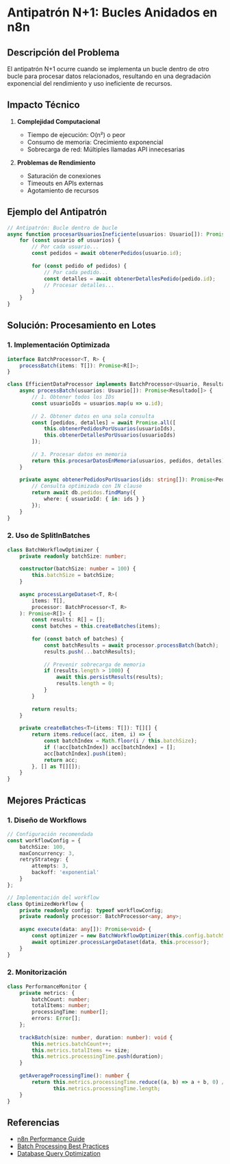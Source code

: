 # Antipatrón N+1: Bucles Anidados en n8n

## Descripción del Problema

El antipatrón N+1 ocurre cuando se implementa un bucle dentro de otro bucle para procesar datos relacionados, resultando en una degradación exponencial del rendimiento y uso ineficiente de recursos.

## Impacto Técnico

1. **Complejidad Computacional**
   - Tiempo de ejecución: O(n²) o peor
   - Consumo de memoria: Crecimiento exponencial
   - Sobrecarga de red: Múltiples llamadas API innecesarias

2. **Problemas de Rendimiento**
   - Saturación de conexiones
   - Timeouts en APIs externas
   - Agotamiento de recursos

## Ejemplo del Antipatrón

```typescript
// Antipatrón: Bucle dentro de bucle
async function procesarUsuariosIneficiente(usuarios: Usuario[]): Promise<void> {
    for (const usuario of usuarios) {
        // Por cada usuario...
        const pedidos = await obtenerPedidos(usuario.id);
        
        for (const pedido of pedidos) {
            // Por cada pedido...
            const detalles = await obtenerDetallesPedido(pedido.id);
            // Procesar detalles...
        }
    }
}
```

## Solución: Procesamiento en Lotes

### 1. Implementación Optimizada
```typescript
interface BatchProcessor<T, R> {
    processBatch(items: T[]): Promise<R[]>;
}

class EfficientDataProcessor implements BatchProcessor<Usuario, Resultado> {
    async processBatch(usuarios: Usuario[]): Promise<Resultado[]> {
        // 1. Obtener todos los IDs
        const usuarioIds = usuarios.map(u => u.id);
        
        // 2. Obtener datos en una sola consulta
        const [pedidos, detalles] = await Promise.all([
            this.obtenerPedidosPorUsuarios(usuarioIds),
            this.obtenerDetallesPorUsuarios(usuarioIds)
        ]);
        
        // 3. Procesar datos en memoria
        return this.procesarDatosEnMemoria(usuarios, pedidos, detalles);
    }
    
    private async obtenerPedidosPorUsuarios(ids: string[]): Promise<Pedido[]> {
        // Consulta optimizada con IN clause
        return await db.pedidos.findMany({
            where: { usuarioId: { in: ids } }
        });
    }
}
```

### 2. Uso de SplitInBatches
```typescript
class BatchWorkflowOptimizer {
    private readonly batchSize: number;
    
    constructor(batchSize: number = 100) {
        this.batchSize = batchSize;
    }
    
    async processLargeDataset<T, R>(
        items: T[],
        processor: BatchProcessor<T, R>
    ): Promise<R[]> {
        const results: R[] = [];
        const batches = this.createBatches(items);
        
        for (const batch of batches) {
            const batchResults = await processor.processBatch(batch);
            results.push(...batchResults);
            
            // Prevenir sobrecarga de memoria
            if (results.length > 1000) {
                await this.persistResults(results);
                results.length = 0;
            }
        }
        
        return results;
    }
    
    private createBatches<T>(items: T[]): T[][] {
        return items.reduce((acc, item, i) => {
            const batchIndex = Math.floor(i / this.batchSize);
            if (!acc[batchIndex]) acc[batchIndex] = [];
            acc[batchIndex].push(item);
            return acc;
        }, [] as T[][]);
    }
}
```

## Mejores Prácticas

### 1. Diseño de Workflows
```typescript
// Configuración recomendada
const workflowConfig = {
    batchSize: 100,
    maxConcurrency: 3,
    retryStrategy: {
        attempts: 3,
        backoff: 'exponential'
    }
};

// Implementación del workflow
class OptimizedWorkflow {
    private readonly config: typeof workflowConfig;
    private readonly processor: BatchProcessor<any, any>;
    
    async execute(data: any[]): Promise<void> {
        const optimizer = new BatchWorkflowOptimizer(this.config.batchSize);
        await optimizer.processLargeDataset(data, this.processor);
    }
}
```

### 2. Monitorización
```typescript
class PerformanceMonitor {
    private metrics: {
        batchCount: number;
        totalItems: number;
        processingTime: number[];
        errors: Error[];
    };
    
    trackBatch(size: number, duration: number): void {
        this.metrics.batchCount++;
        this.metrics.totalItems += size;
        this.metrics.processingTime.push(duration);
    }
    
    getAverageProcessingTime(): number {
        return this.metrics.processingTime.reduce((a, b) => a + b, 0) / 
               this.metrics.processingTime.length;
    }
}
```

## Referencias

- [n8n Performance Guide](https://docs.n8n.io/hosting/performance/)
- [Batch Processing Best Practices](https://docs.n8n.io/workflows/best-practices/)
- [Database Query Optimization](https://docs.n8n.io/hosting/databases/)
